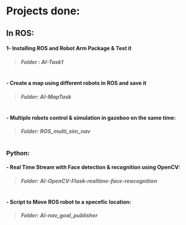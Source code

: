 # Projects done:

## In ROS:
#### 1- Installing ROS and Robot Arm Package & Test it
> ##### Folder :  **AI-Task1**

#
#### - Create a map using different robots in ROS and save it 
> ##### Folder:  **AI-MapTask**

#
 #### - Multiple robots control & simulation in gazeboo on the same time:
> ##### Folder: **ROS_multi_sim_nav**
#
### Python:
#### - Real Time Stream with Face detection & recognition using OpenCV: 
> ##### Folder:  **AI-OpenCV-Flask-realtime-face-reacognition**

#
#### - Script to Move ROS robot to a specefic location: 
> ##### Folder:  **AI-nav_goal_publisher**

